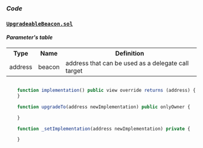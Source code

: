 ### *Code*
### [```UpgradeableBeacon.sol```](https://github.com/dexe-network/dexe-asset-management/blob/js-tests-new-contract-with-pass/contracts/upgradeable/UpgradeableBeacon.sol)
#### *Parameter's table*
<table class="iksweb">
	<tbody>
		<tr>
			<th>Type</th>
			<th>Name</th>
			<th>Definition</th>
		</tr>
		<tr>
			<td>address</td>
			<td>beacon</td>
			<td>address that can be used as a delegate call target</td>
		</tr>
	</tbody>
</table>        

```jsx title="Returns the current implementation address."

    function implementation() public view override returns (address) {
    }
```
```jsx title="Upgrades the beacon to a new implementation."
    function upgradeTo(address newImplementation) public onlyOwner {

    }
```
```jsx title="Sets the implementation contract address for this beacon."
    function _setImplementation(address newImplementation) private {

    } 




